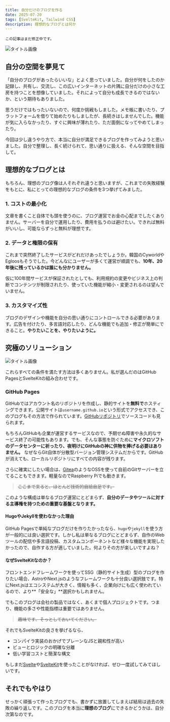 ```yaml
---
title: 自分だけのブログを作る
date: 2025-07-20
tags: [SvelteKit, Tailwind CSS]
description: 理想的なブログとは何か
---
```

```text
この記事はまだ修正中です。
```

![タイトル画像](/posts/my-ideal-dev-blog/title.png)
## 自分の空間を夢見て

「自分のブログがあったらいいな」とよく思っていました。自分が何をしたのか記録し、共有し、交流し、この広いインターネットの片隅に自分だけの小さな工房を持つことを想像していました。それによって自分も成長できるのではないか、という期待もありました。

思うだけではもったいないので、何度か挑戦もしました。メモ帳に書いたり、プラットフォームを借りて始めたりもしましたが、長続きはしませんでした。機能が気に入らなかったり、すぐに興味が薄れたり、ただ面倒になってやめてしまったり。

今回は少し違うやり方で、本当に自分が満足できるブログを作ってみようと思いました。自分で整理し、長く続けられて、思い通りに扱える、そんな空間を目指して。

## 理想的なブログとは
もちろん、理想のブログ像は人それぞれ違うと思いますが、これまでの失敗経験をもとに、私にとっての理想的なブログの条件を3つ挙げてみました。

### 1. コストの最小化
文章を書くこと自体でも頭を使うのに、ブログ運営でお金の心配までしたくありません。サーバーを自分で運用したり、費用を払うのは避けたい。できれば無料がいいし、可能ならずっと無料が理想です。

### 2. データと権限の保有
これまで突然終了したサービスがどれだけあったでしょうか。韓国のCyworldやEgloosもそうでした。今どんなにユーザーが多くて運営が順調でも、**10年、20年後に残っているかは誰にも分かりません。**

仮に100年間サービスが保証されたとしても、利用規約の変更やビジネス上の判断でコンテンツが制限されたり、使っていた機能が縮小・変更されるのは望んでいません。

### 3. カスタマイズ性
ブログのデザインや機能を自分の思い通りにコントロールできる必要があります。広告を付けたり、多言語対応したり、どんな機能でも追加・修正が簡単にできること。**やりたいことを、やりたいように。**

## 究極のソリューション
![タイトル画像](/posts/my-ideal-dev-blog/silver-bullet.png)

これらすべての条件を満たす方法は多くありません。私が選んだのはGitHub PagesとSvelteKitの組み合わせです。

### GitHub Pages
GitHubではアカウント名のリポジトリを作成し、静的サイトを**無料で**ホスティングできます。公開サイトは`username.github.io`という形式でアクセスでき、このブログもその方法で作られています。[GitHubリポジトリ](https://github.com/ironpark/ironpark.github.io/)でソースコードも見られます。

もちろんGitHubも企業が運営するサービスなので、予期せぬ障害や永久的なサービス終了の可能性もあります。でも、そんな事態を防ぐために**マイクロソフトのデータセンターに祈ったり、夜明けにGitHubの神に供物を捧げる必要はありません。** なぜならGit自体が分散型バージョン管理システムだからです。GitHubが消えても、ローカルリポジトリにすべての内容が残ります。

さらに確実にしたい場合は、[Gitea](https://github.com/go-gitea/gitea)のようなOSSを使って自前のGitサーバーを立てることもできます。軽量なのでRaspberry Piでも動きます。

> ~~ここまで来ると、ほとんど技術的自給自足です。~~

このような構成は単なるブログ運営にとどまらず、**自分のデータやツールに対する主導権を持つための重要な基盤となります。**

#### HugoやJekyllを使わなかった理由

GitHub Pagesで単純なブログだけを作りたかったなら、`hugo`や`jekyll`を使う方が一般的には良い選択です。しかし私は単なるブログにとどまらず、自作のWebツールの配信や多言語投稿、カスタムコンポーネントなど様々な機能を実現したかったので、自作する方が適していました。何よりその方が楽しいですよね？

#### なぜSvelteKitなのか？

フロントエンドフレームワークを使ってSSG（静的サイト生成）型のブログを作りたい場合、AstroやNext.jsのようなフレームワークも十分良い選択肢です。特にNext.jsはエコシステムが大きく、情報も多く、企業向けにも広く使われているので、より**「安全な」**選択かもしれません。

でもこのブログは会社の製品ではなく、あくまで個人プロジェクトです。つまり、機能の多さや性能指標は重要ではありません。
> ~~趣味です、そっとしておいてください。~~

それでもSvelteKitの良さを挙げるなら、
- コンパイラ実装のおかげでプレーンなJSと親和性が高い
- ビューとロジックの明確な分離
- 低い学習コストと簡潔な構文

もしまだ[Svelte](https://svelte.dev/)や[SvelteKit](https://svelte.dev/docs/kit/introduction)を使ったことがなければ、ぜひ一度試してみてほしいです。

## それでもやはり

せっかく頑張って作ったブログでも、書かずに放置してしまえば結局は過去の失敗の繰り返しです。このブログを本当に**理想のブログ**にできるかどうかは、自分次第なのです。
